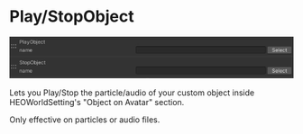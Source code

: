 
# Play/StopObject
![PlayStopObject](img/PlayStopObject.jpg)

Lets you Play/Stop the particle/audio of your custom object inside HEOWorldSetting's "Object on Avatar" section.

Only effective on particles or audio files.